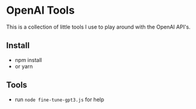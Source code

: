 # OpenAI Tools

This is a collection of little tools I use to play around with the OpenAI API's. 


## Install 

- npm install 
- or yarn 

## Tools 

- run  ```node fine-tune-gpt3.js``` for help
